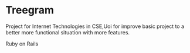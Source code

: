 # Treegram

Project for Internet Technologies in CSE,Uoi for improve basic project to a better more functional situation with more features.

Ruby on Rails 
